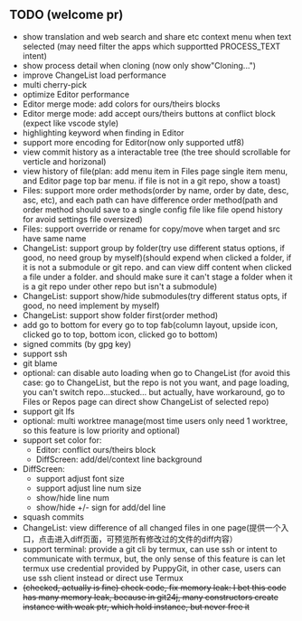## TODO (welcome pr)
- show translation and web search and share etc context menu when text selected (may need filter the apps which supportted PROCESS_TEXT intent)
- show process detail when cloning (now only show"Cloning...")
- improve ChangeList load performance
- multi cherry-pick
- optimize Editor performance
- Editor merge mode: add colors for ours/theirs blocks
- Editor merge mode: add accept ours/theirs buttons at conflict block (expect like vscode style)
- highlighting keyword when finding in Editor
- support more encoding for Editor(now only supported utf8)
- view commit history as a interactable tree (the tree should scrollable for verticle and horizonal)
- view history of file(plan: add menu item in Files page single item menu, and Editor page top bar menu. if file is not in a git repo, show a toast)
- Files: support more order methods(order by name, order by date, desc, asc, etc), and each path can have difference order method(path and order method should save to a single config file like file opend history for avoid settings file oversized)
- Files: support override or rename for copy/move when target and src have same name
- ChangeList: support group by folder(try use different status options, if good, no need group by myself)(should expend when clicked a folder, if it is not a submodule or git repo. and can view diff content when clicked a file under a folder. and should make sure it can't stage a folder when it is a git repo under other repo but isn't a submodule)
- ChangeList: support show/hide submodules(try different status opts, if good, no need implement by myself)
- ChangeList: support show folder first(order method)
- add go to bottom for every go to top fab(column layout, upside icon, clicked go to top, bottom icon, clicked go to bottom)
- signed commits (by gpg key)
- support ssh
- git blame
- optional: can disable auto loading when go to ChangeList (for avoid this case: go to ChangeList, but the repo is not you want, and page loading, you can't switch repo...stucked... but actually, have workaround, go to Files or Repos page can direct show ChangeList of selected repo)
- support git lfs
- optional: multi worktree manage(most time users only need 1 worktree, so this feature is low priority and optional)
- support set color for:
  - Editor: conflict ours/theirs block
  - DiffScreen: add/del/context line background
- DiffScreen:
  - support adjust font size
  - support adjust line num size
  - show/hide line num
  - show/hide +/- sign for add/del line
- squash commits
- ChangeList: view difference of all changed files in one page(提供一个入口，点击进入diff页面，可预览所有修改过的文件的diff内容）
- support terminal: provide a git cli by termux, can use ssh or intent to communicate with termux, but, the only sense of this feature is can let termux use credential provided by PuppyGit, in other case, users can use ssh client instead or direct use Termux
- <del> (checked, actually is fine) check code, fix memory leak: I bet this code has many memory leak, because in git24j, many constructors create instance with weak ptr, which hold instance, but never free it </del>
